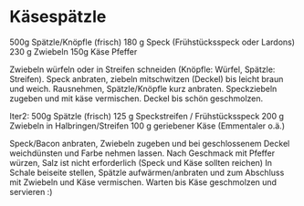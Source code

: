 Käsespätzle
===========
500g Spätzle/Knöpfle (frisch)
180	g Speck (Frühstücksspeck oder Lardons)
230	g Zwiebeln
150g Käse
Pfeffer

Zwiebeln würfeln oder in Streifen schneiden (Knöpfle: Würfel, Spätzle: Streifen). 
Speck anbraten, ziebeln mitschwitzen (Deckel) bis leicht braun und weich.
Rausnehmen, Spätzle/Knöpfle kurz anbraten. Speckziebeln zugeben und mit käse vermischen.
Deckel bis schön geschmolzen.


Iter2:
500g Spätzle (frisch)
125 g Speckstreifen / Frühstücksspeck
200 g Zwiebeln in Halbringen/Streifen
100 g  geriebener Käse (Emmentaler o.ä.)

Speck/Bacon anbraten, Zwiebeln zugeben und bei geschlossenem Deckel weichdünsten und Farbe nehmen lassen. Nach Geschmack mit Pfeffer würzen, Salz ist nicht erforderlich (Speck und Käse sollten reichen)
In Schale beiseite stellen, Spätzle aufwärmen/anbraten und zum Abschluss mit Zwiebeln und Käse vermischen. 
Warten bis Käse geschmolzen und servieren :)

